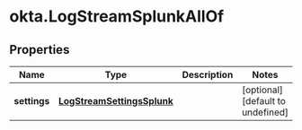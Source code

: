 # okta.LogStreamSplunkAllOf

## Properties

Name | Type | Description | Notes
------------ | ------------- | ------------- | -------------
**settings** | [**LogStreamSettingsSplunk**](LogStreamSettingsSplunk.md) |  | [optional] [default to undefined]

